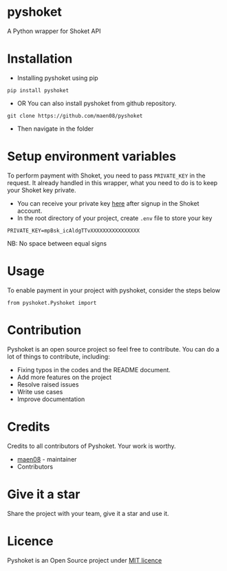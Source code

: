 # pyshoket
A Python wrapper for Shoket API

# Installation
- Installing pyshoket using pip
```
pip install pyshoket
```

- OR You can also install pyshoket from github repository.
```
git clone https://github.com/maen08/pyshoket

```
- Then navigate in the folder

# Setup environment variables   
To perform payment with Shoket, you need to pass `PRIVATE_KEY` in the request. It already handled in this wrapper, what you need to do is to keep your Shoket key private.

- You can receive your private key [here](https://dashboard.shoket.co/) after signup in the Shoket account.
- In the root directory of your project, create `.env` file to store your key
```
PRIVATE_KEY=mpBsk_icAldgTTvXXXXXXXXXXXXXXXX
```
NB: No space between equal signs

# Usage
To enable payment in your project with pyshoket, consider the steps below

```
from pyshoket.Pyshoket import 

```


# Contribution
Pyshoket is an open source project so feel free to contribute. You can do a lot of things to contribute, including:
- Fixing typos in the codes and the README document.
- Add more features on the project 
- Resolve raised issues
- Write use cases
- Improve documentation

# Credits
Credits to all contributors of Pyshoket. Your work is worthy.
- [maen08](https://github.com/maen08/) - maintainer
- Contributors

# Give it a star
Share the project with your team, give it a star and use it.

# Licence
Pyshoket is an Open Source project under [MIT licence]()

